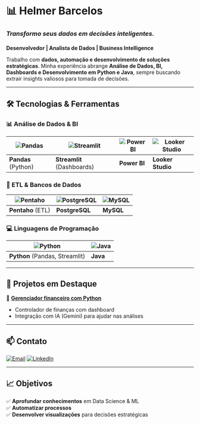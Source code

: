 # **📊 Helmer Barcelos**  

<div align="left" style="margin: 20px 0;">
  <h3> <em>Transformo seus dados em decisões inteligentes.</em> </h3>
</div>

**Desenvolvedor | Analista de Dados | Business Intelligence**  

Trabalho com **dados, automação e desenvolvimento de soluções estratégicas**. Minha experiência abrange **Análise de Dados, BI, Dashboards e Desenvolvimento em Python e Java**, sempre buscando extrair insights valiosos para tomada de decisões.  

---

## **🛠️ Tecnologias & Ferramentas**  

### **📊 Análise de Dados & BI**  
| ![Pandas](https://img.shields.io/badge/Pandas-2C2D72?style=for-the-badge&logo=pandas&logoColor=white) | ![Streamlit](https://img.shields.io/badge/Streamlit-FF4B4B?style=for-the-badge&logo=Streamlit&logoColor=white) | ![Power BI](https://img.shields.io/badge/PowerBI-F2C811?style=for-the-badge&logo=Power%20BI&logoColor=black) | ![Looker Studio](https://img.shields.io/badge/Looker_Studio-4285F4?style=for-the-badge&logo=google&logoColor=white) |  
|--|--|--|--|  
| **Pandas** (Python) | **Streamlit** (Dashboards) | **Power BI** | **Looker Studio** |  

### **🔄 ETL & Bancos de Dados**  
| ![Pentaho](https://img.shields.io/badge/Pentaho-FF6C37?style=for-the-badge&logo=pentaho&logoColor=white) | ![PostgreSQL](https://img.shields.io/badge/PostgreSQL-316192?style=for-the-badge&logo=postgresql&logoColor=white) | ![MySQL](https://img.shields.io/badge/MySQL-005C84?style=for-the-badge&logo=mysql&logoColor=white) |  
|--|--|--|  
| **Pentaho** (ETL) | **PostgreSQL** | **MySQL** |  

### **💻 Linguagens de Programação**  
| ![Python](https://img.shields.io/badge/Python-3776AB?style=for-the-badge&logo=python&logoColor=white) | ![Java](https://img.shields.io/badge/Java-ED8B00?style=for-the-badge&logo=openjdk&logoColor=white) |  
|--|--|  
| **Python** (Pandas, Streamlit) | **Java** |  

---

## **🚀 Projetos em Destaque**  

🔹 **[Gerenciador financeiro com Python](https://github.com/Helmelhor/melhoria-financeiro)**  
- Controlador de finanças com dashboard  
- Integração com IA (Gemini) para ajudar nas análises  

---

## **📫 Contato**  

[![Email](https://img.shields.io/badge/Gmail-D14836?style=for-the-badge&logo=gmail&logoColor=white)](mailto:hfelixmsouza@gmail.com)
[![LinkedIn](https://img.shields.io/badge/LinkedIn-0077B5?style=for-the-badge&logo=linkedin&logoColor=white)](https://www.linkedin.com/in/helmer-barcelos-a46734289/)

---

## **📈 Objetivos**  
✅ **Aprofundar conhecimentos** em Data Science & ML  
✅ **Automatizar processos**  
✅ **Desenvolver visualizações** para decisões estratégicas   
